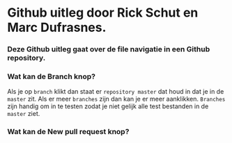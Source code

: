 # Github uitleg door Rick Schut en Marc Dufrasnes.
### Deze Github uitleg gaat over de file navigatie in een Github repository.

### Wat kan de Branch knop?
Als je op `branch` klikt dan staat er `repository master` dat houd in dat je in de `master` zit.
Als er meer `branches` zijn dan kan je er meer aanklikken. 
`Branches` zijn handig om in te testen zodat je niet gelijk alle test bestanden in de `master` ziet.

### Wat kan de New pull request knop?

